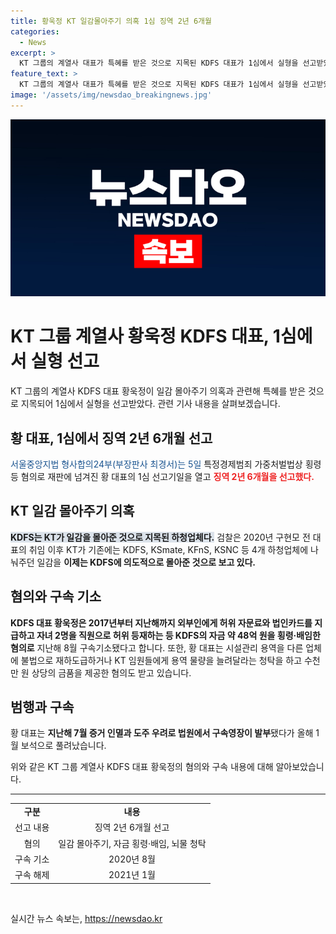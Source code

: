 ```yaml
---
title: 황욱정 KT 일감몰아주기 의혹 1심 징역 2년 6개월
categories:
  - News
excerpt: >
  KT 그룹의 계열사 대표가 특혜를 받은 것으로 지목된 KDFS 대표가 1심에서 실형을 선고받았다. 황 대표는 KT 일감 몰아주기 의혹과 함께 금품 제공 등 혐의로 2년 6개월의 징역을 선고받았으며, 약 48억 원을 횡령·배임한 혐의로 지난해 8월 구속기소됐다. 더 자세한 내용은 더팩트에서 확인하세요.
feature_text: >
  KT 그룹의 계열사 대표가 특혜를 받은 것으로 지목된 KDFS 대표가 1심에서 실형을 선고받았다. 황 대표는 KT 일감 몰아주기 의혹과 함께 금품 제공 등 혐의로 2년 6개월의 징역을 선고받았으며, 약 48억 원을 횡령·배임한 혐의로 지난해 8월 구속기소됐다. 더 자세한 내용은 더팩트에서 확인하세요.
image: '/assets/img/newsdao_breakingnews.jpg'
---
```


<p><img src="/assets/img/newsdao_breakingnews.jpg" alt="ranknews 속보" /></p>

<h1>KT 그룹 계열사 황욱정 KDFS 대표, 1심에서 실형 선고</h1>

<p data-ke-size="size16">KT 그룹의 계열사 KDFS 대표 황욱정이 일감 몰아주기 의혹과 관련해 특혜를 받은 것으로 지목되어 1심에서 실형을 선고받았다. 관련 기사 내용을 살펴보겠습니다.</p>

<h2 data-ke-size="size26">황 대표, 1심에서 징역 2년 6개월 선고</h2>

<p><span style="color: #1a5490;">서울중앙지법 형사합의24부(부장판사 최경서)는 5일</span> 특정경제범죄 가중처벌법상 횡령 등 혐의로 재판에 넘겨진 황 대표의 1심 선고기일을 열고 <b><span style="color: #ee2323;">징역 2년 6개월을 선고했다.</span></b></p>

<h2 data-ke-size="size26">KT 일감 몰아주기 의혹</h2>

<p><b><span style="background-color: #21538527;">KDFS는 KT가 일감을 몰아준 것으로 지목된 하청업체다.</span></b> 검찰은 2020년 구현모 전 대표의 취임 이후 KT가 기존에는 KDFS, KSmate, KFnS, KSNC 등 4개 하청업체에 나눠주던 일감을 <b>이제는 KDFS에 의도적으로 몰아준 것으로 보고 있다.</b></p>

<h2 data-ke-size="size26">혐의와 구속 기소</h2>

<p><b>KDFS 대표 황욱정은 2017년부터 지난해까지 외부인에게 허위 자문료와 법인카드를 지급하고 자녀 2명을 직원으로 허위 등재하는 등 KDFS의 자금 약 48억 원을 횡령·배임한 혐의로</b> 지난해 8월 구속기소됐다고 합니다. 또한, 황 대표는 시설관리 용역을 다른 업체에 불법으로 재하도급하거나 KT 임원들에게 용역 물량을 늘려달라는 청탁을 하고 수천만 원 상당의 금품을 제공한 혐의도 받고 있습니다.</p>

<h2 data-ke-size="size26">범행과 구속</h2>

<p>황 대표는 <b>지난해 7월 증거 인멸과 도주 우려로 법원에서 구속영장이 발부</b>됐다가 올해 1월 보석으로 풀려났습니다.</p>

<p data-ke-size="size16">위와 같은 KT 그룹 계열사 KDFS 대표 황욱정의 혐의와 구속 내용에 대해 알아보았습니다.</p>

<hr>

<table>
    <tbody>
        <tr>
            <td style="text-align: center; height: 17px;"><b>구분</b></td>
            <td style="text-align: center; height: 17px;"><b>내용</b></td>
        </tr>
        <tr>
            <td style="text-align: center; height: 17px;">선고 내용</td>
            <td style="text-align: center; height: 17px;">징역 2년 6개월 선고</td>
        </tr>
        <tr>
            <td style="text-align: center; height: 17px;">혐의</td>
            <td style="text-align: center; height: 17px;">일감 몰아주기, 자금 횡령·배임, 뇌물 청탁</td>
        </tr>
        <tr>
            <td style="text-align: center; height: 17px;">구속 기소</td>
            <td style="text-align: center; height: 17px;">2020년 8월</td>
        </tr>
        <tr>
            <td style="text-align: center; height: 17px;">구속 해제</td>
            <td style="text-align: center; height: 17px;">2021년 1월</td>
        </tr>
    </tbody>
</table>

<p data-ke-size="size16">&nbsp;</p>
실시간 뉴스 속보는, <a href="https://newsdao.kr" rel="dofollow">https://newsdao.kr</a>


